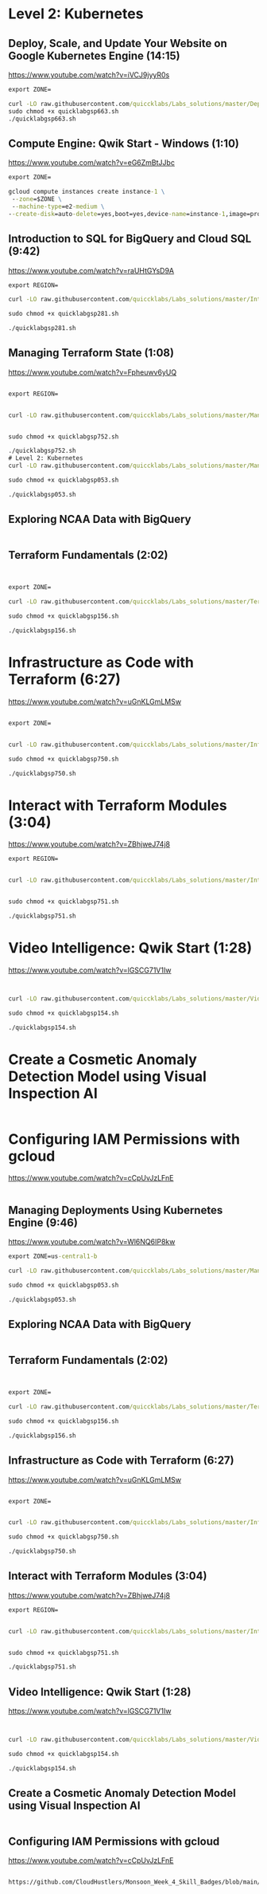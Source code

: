 # Level 2: Kubernetes

## Deploy, Scale, and Update Your Website on Google Kubernetes Engine (14:15)

https://www.youtube.com/watch?v=iVCJ9jyyR0s


```cmd
export ZONE=
```
```cmd
curl -LO raw.githubusercontent.com/quiccklabs/Labs_solutions/master/Deploy%20Scale%20and%20Update%20Your%20Website%20on%20Google%20Kubernetes%20Engine/quicklabgsp663.sh
sudo chmod +x quicklabgsp663.sh
./quicklabgsp663.sh
```

## Compute Engine: Qwik Start - Windows (1:10)

https://www.youtube.com/watch?v=eG6ZmBtJJbc

```cmd
export ZONE=
```
```cmd
gcloud compute instances create instance-1 \
 --zone=$ZONE \
 --machine-type=e2-medium \
--create-disk=auto-delete=yes,boot=yes,device-name=instance-1,image=projects/windows-cloud/global/images/windows-server-2022-dc-v20230913,mode=rw,size=50,type=projects/$DEVSHELL_PROJECT_ID/zones/$ZONE/diskTypes/pd-balanced 
```

## Introduction to SQL for BigQuery and Cloud SQL (9:42)

https://www.youtube.com/watch?v=raUHtGYsD9A

```cmd
export REGION=
```
```cmd
curl -LO raw.githubusercontent.com/quiccklabs/Labs_solutions/master/Introduction%20to%20SQL%20for%20BigQuery%20and%20Cloud%20SQL/quicklabgsp281.sh

sudo chmod +x quicklabgsp281.sh

./quicklabgsp281.sh

```

## Managing Terraform State (1:08)

https://www.youtube.com/watch?v=Fpheuwv6yUQ

```cmd

export REGION=


curl -LO raw.githubusercontent.com/quiccklabs/Labs_solutions/master/Managing%20Terraform%20State/quicklabgsp752.sh


sudo chmod +x quicklabgsp752.sh

./quicklabgsp752.sh
# Level 2: Kubernetes
curl -LO raw.githubusercontent.com/quiccklabs/Labs_solutions/master/Managing%20Deployments%20Using%20Kubernetes%20Engine/quicklabgsp053.sh

sudo chmod +x quicklabgsp053.sh

./quicklabgsp053.sh
```

## Exploring NCAA Data with BigQuery
```cmd

```

## Terraform Fundamentals (2:02)
```cmd


export ZONE=

curl -LO raw.githubusercontent.com/quiccklabs/Labs_solutions/master/Terraform%20Fundamentals/quicklabgsp156.sh

sudo chmod +x quicklabgsp156.sh

./quicklabgsp156.sh

```


# Infrastructure as Code with Terraform (6:27)

https://www.youtube.com/watch?v=uGnKLGmLMSw

```cmd

export ZONE=


curl -LO raw.githubusercontent.com/quiccklabs/Labs_solutions/master/Infrastructure%20as%20Code%20with%20Terraform/quicklabgsp750.sh

sudo chmod +x quicklabgsp750.sh

./quicklabgsp750.sh

```

# Interact with Terraform Modules (3:04)

https://www.youtube.com/watch?v=ZBhjweJ74j8


```cmd
export REGION=


curl -LO raw.githubusercontent.com/quiccklabs/Labs_solutions/master/Interact%20with%20Terraform%20Modules/quicklabgsp751.sh


sudo chmod +x quicklabgsp751.sh

./quicklabgsp751.sh

```

# Video Intelligence: Qwik Start (1:28)

https://www.youtube.com/watch?v=lGSCG71V1Iw

```cmd


curl -LO raw.githubusercontent.com/quiccklabs/Labs_solutions/master/Video%20Intelligence%20Qwik%20Start/quicklabgsp154.sh

sudo chmod +x quicklabgsp154.sh

./quicklabgsp154.sh


```

# Create a Cosmetic Anomaly Detection Model using Visual Inspection AI
```cmd

```

# Configuring IAM Permissions with gcloud

https://www.youtube.com/watch?v=cCpUvJzLFnE

```cmd

```

## Managing Deployments Using Kubernetes Engine (9:46)

https://www.youtube.com/watch?v=Wl6NQ6IP8kw

```cmd
export ZONE=us-central1-b

curl -LO raw.githubusercontent.com/quiccklabs/Labs_solutions/master/Managing%20Deployments%20Using%20Kubernetes%20Engine/quicklabgsp053.sh

sudo chmod +x quicklabgsp053.sh

./quicklabgsp053.sh
```

## Exploring NCAA Data with BigQuery
```cmd

```

## Terraform Fundamentals (2:02)
```cmd


export ZONE=

curl -LO raw.githubusercontent.com/quiccklabs/Labs_solutions/master/Terraform%20Fundamentals/quicklabgsp156.sh

sudo chmod +x quicklabgsp156.sh

./quicklabgsp156.sh

```


## Infrastructure as Code with Terraform (6:27)

https://www.youtube.com/watch?v=uGnKLGmLMSw

```cmd

export ZONE=


curl -LO raw.githubusercontent.com/quiccklabs/Labs_solutions/master/Infrastructure%20as%20Code%20with%20Terraform/quicklabgsp750.sh

sudo chmod +x quicklabgsp750.sh

./quicklabgsp750.sh

```

## Interact with Terraform Modules (3:04)

https://www.youtube.com/watch?v=ZBhjweJ74j8


```cmd
export REGION=


curl -LO raw.githubusercontent.com/quiccklabs/Labs_solutions/master/Interact%20with%20Terraform%20Modules/quicklabgsp751.sh


sudo chmod +x quicklabgsp751.sh

./quicklabgsp751.sh

```

## Video Intelligence: Qwik Start (1:28)

https://www.youtube.com/watch?v=lGSCG71V1Iw

```cmd


curl -LO raw.githubusercontent.com/quiccklabs/Labs_solutions/master/Video%20Intelligence%20Qwik%20Start/quicklabgsp154.sh

sudo chmod +x quicklabgsp154.sh

./quicklabgsp154.sh


```

## Create a Cosmetic Anomaly Detection Model using Visual Inspection AI
```cmd

```

## Configuring IAM Permissions with gcloud

https://www.youtube.com/watch?v=cCpUvJzLFnE

```cmd

https://github.com/CloudHustlers/Monsoon_Week_4_Skill_Badges/blob/main/02_Deploy_and_Manage_Cloud_Environments_with_Google_Cloud/01_Configuring%20IAM%20Permissions%20with%20gcloud%20%23GSP647%20.md


```

